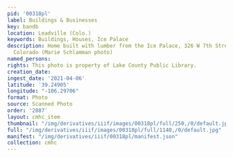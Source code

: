 ```yaml
---
pid: '00318pl'
label: Buildings & Businesses
key: bandb
location: Leadville (Colo.)
keywords: Buildings, Houses, Ice Palace
description: Home built with lumber from the Ice Palace, 326 W 7th Street, Leadville,
  Colorado (Marie Schlamman photo)
named_persons: 
rights: This photo is property of Lake County Public Library.
creation_date: 
ingest_date: '2021-04-06'
latitude: '39.24905'
longitude: "-106.29706"
format: Photo
source: Scanned Photo
order: '2887'
layout: cmhc_item
thumbnail: "/img/derivatives/iiif/images/00318pl/full/250,/0/default.jpg"
full: "/img/derivatives/iiif/images/00318pl/full/1140,/0/default.jpg"
manifest: "/img/derivatives/iiif/00318pl/manifest.json"
collection: cmhc
---
```


